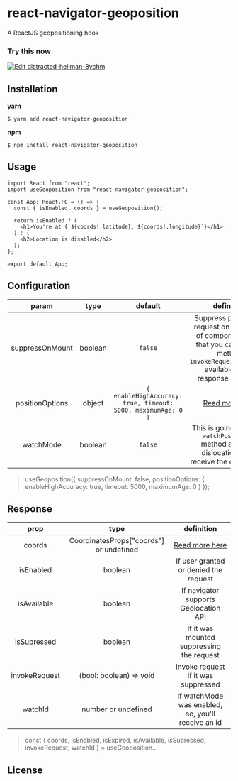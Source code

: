 # react-navigator-geoposition
A ReactJS geopositioning hook

### Try this now

[![Edit distracted-hellman-8ychm](https://codesandbox.io/static/img/play-codesandbox.svg)](https://codesandbox.io/s/distracted-hellman-8ychm?fontsize=14&hidenavigation=1&theme=dark)

## Installation
**yarn**  
```console
$ yarn add react-navigator-geoposition
```

**npm**  
```console
$ npm install react-navigator-geoposition
```
## Usage

```JSX
import React from "react";
import useGeoposition from "react-navigator-geoposition";

const App: React.FC = () => {
  const { isEnabled, coords } = useGeoposition();

  return isEnabled ? (
    <h1>You're at {`${coords!.latitude}, ${coords!.longitude}`}</h1>
  ) : (
    <h2>Location is disabled</h2>
  );
};

export default App;
```  

## Configuration  

| param | type | default | definition |
| :-----: | :-----: | :-----: | :-----: |
| suppressOnMount | boolean | `false` | Suppress permission request on mountage of component (after that you can call the method `invokeRequest(boolean)` available in the response variable ) |
| positionOptions | object  | `{ enableHighAccuracy: true, timeout: 5000, maximumAge: 0 }` | [Read more here](https://developer.mozilla.org/pt-BR/docs/Web/API/PositionOptions) |
| watchMode | boolean | `false` | This is going to enable `watchPosition()` method and after dislocation you'll receive the coordinates   

> useGeoposition({ suppressOnMount: false, positionOptions: { enableHighAccuracy: true, timeout: 5000, maximumAge: 0 } });  

## Response

| prop | type | definition |
| :-----------: | :-----------: | :-----------: |
| coords | CoordinatesProps["coords"] or undefined | [Read more here](https://developer.mozilla.org/pt-BR/docs/Web/API/GeolocationCoordinates) |
| isEnabled | boolean | If user granted or denied the request |
| isAvailable | boolean | If navigator supports Geolocation API |
| isSupressed | boolean | If it was mounted suppressing the request |
| invokeRequest | (bool: boolean) => void | Invoke request if it was suppressed |
| watchId | number or undefined | If watchMode was enabled, so, you'll receive an id |
> const { coords, isEnabled, isExpired, isAvailable, isSupressed, invokeRequest, watchId } = useGeoposition...

## License  

